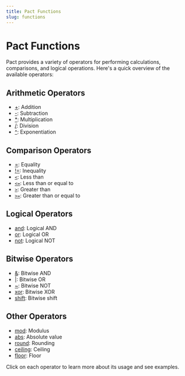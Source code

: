 ```yaml
---
title: Pact Functions
slug: functions
---
```


<head>
  <title>Pact: Functions</title>
  <meta name="description" content="Lorem ipsum dolor sit amet, consectetur adipiscing elit, sed do eiusmod tempor incididunt ut labore et dolore magna aliqua." />
</head>

# Pact Functions

Pact provides a variety of operators for performing calculations, comparisons, and logical operations. Here's a quick overview of the available operators:

## Arithmetic Operators
- [+](operators/addition.md): Addition
- [-](operators/subtraction.md): Subtraction
- [*](operators/multiplication.md): Multiplication
- [/](operators/division.md): Division
- [^](operators/exponentiation.md): Exponentiation

## Comparison Operators
- [=](operators/equality.md): Equality
- [!=](operators/inequality.md): Inequality
- [`<`](operators/less-than.md): Less than
- [`<=`](operators/less-than-or-equal.md): Less than or equal to
- [`>`](operators/greater-than.md): Greater than
- [`>=`](operators/greater-than-or-equal.md): Greater than or equal to

## Logical Operators
- [and](operators/and.md): Logical AND
- [or](operators/or.md): Logical OR
- [not](operators/not.md): Logical NOT

## Bitwise Operators
- [&](operators/bitwise-and.md): Bitwise AND
- [|](operators/bitwise-or.md): Bitwise OR
- [~](operators/bitwise-not.md): Bitwise NOT
- [xor](operators/bitwise-xor.md): Bitwise XOR
- [shift](operators/shift.md): Bitwise shift

## Other Operators
- [mod](operators/modulus.md): Modulus
- [abs](operators/absolute-value.md): Absolute value
- [round](operators/round.md): Rounding
- [ceiling](operators/ceiling.md): Ceiling
- [floor](operators/floor.md): Floor

Click on each operator to learn more about its usage and see examples.